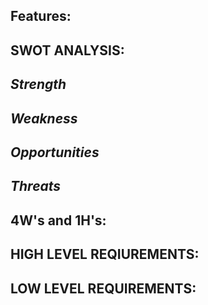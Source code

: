 ## Features:


## SWOT ANALYSIS:

## _Strength_

## _Weakness_

## _Opportunities_

## _Threats_

## 4W's and 1H's:


## HIGH LEVEL REQIUREMENTS:







## LOW LEVEL REQUIREMENTS:
